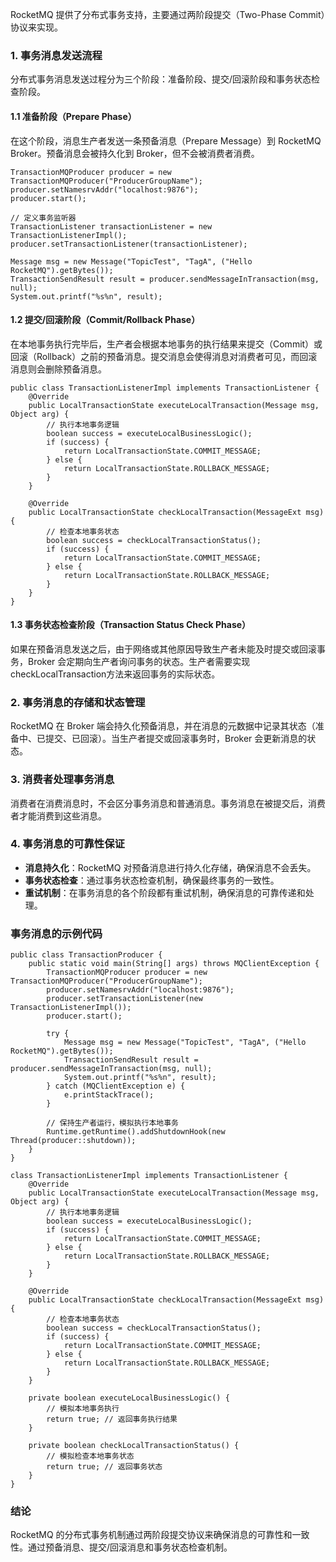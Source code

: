 RocketMQ 提供了分布式事务支持，主要通过两阶段提交（Two-Phase Commit）协议来实现。
### 1. 事务消息发送流程
分布式事务消息发送过程分为三个阶段：准备阶段、提交/回滚阶段和事务状态检查阶段。
#### 1.1 准备阶段（Prepare Phase）
在这个阶段，消息生产者发送一条预备消息（Prepare Message）到 RocketMQ Broker。预备消息会被持久化到 Broker，但不会被消费者消费。
```
TransactionMQProducer producer = new TransactionMQProducer("ProducerGroupName");
producer.setNamesrvAddr("localhost:9876");
producer.start();

// 定义事务监听器
TransactionListener transactionListener = new TransactionListenerImpl();
producer.setTransactionListener(transactionListener);

Message msg = new Message("TopicTest", "TagA", ("Hello RocketMQ").getBytes());
TransactionSendResult result = producer.sendMessageInTransaction(msg, null);
System.out.printf("%s%n", result);
```
#### 1.2 提交/回滚阶段（Commit/Rollback Phase）
在本地事务执行完毕后，生产者会根据本地事务的执行结果来提交（Commit）或回滚（Rollback）之前的预备消息。提交消息会使得消息对消费者可见，而回滚消息则会删除预备消息。
```
public class TransactionListenerImpl implements TransactionListener {
    @Override
    public LocalTransactionState executeLocalTransaction(Message msg, Object arg) {
        // 执行本地事务逻辑
        boolean success = executeLocalBusinessLogic();
        if (success) {
            return LocalTransactionState.COMMIT_MESSAGE;
        } else {
            return LocalTransactionState.ROLLBACK_MESSAGE;
        }
    }

    @Override
    public LocalTransactionState checkLocalTransaction(MessageExt msg) {
        // 检查本地事务状态
        boolean success = checkLocalTransactionStatus();
        if (success) {
            return LocalTransactionState.COMMIT_MESSAGE;
        } else {
            return LocalTransactionState.ROLLBACK_MESSAGE;
        }
    }
}
```
#### 1.3 事务状态检查阶段（Transaction Status Check Phase）
如果在预备消息发送之后，由于网络或其他原因导致生产者未能及时提交或回滚事务，Broker 会定期向生产者询问事务的状态。生产者需要实现checkLocalTransaction方法来返回事务的实际状态。
### 2. 事务消息的存储和状态管理
RocketMQ 在 Broker 端会持久化预备消息，并在消息的元数据中记录其状态（准备中、已提交、已回滚）。当生产者提交或回滚事务时，Broker 会更新消息的状态。
### 3. 消费者处理事务消息
消费者在消费消息时，不会区分事务消息和普通消息。事务消息在被提交后，消费者才能消费到这些消息。
### 4. 事务消息的可靠性保证

- **消息持久化**：RocketMQ 对预备消息进行持久化存储，确保消息不会丢失。
- **事务状态检查**：通过事务状态检查机制，确保最终事务的一致性。
- **重试机制**：在事务消息的各个阶段都有重试机制，确保消息的可靠传递和处理。
### 事务消息的示例代码
```
public class TransactionProducer {
    public static void main(String[] args) throws MQClientException {
        TransactionMQProducer producer = new TransactionMQProducer("ProducerGroupName");
        producer.setNamesrvAddr("localhost:9876");
        producer.setTransactionListener(new TransactionListenerImpl());
        producer.start();

        try {
            Message msg = new Message("TopicTest", "TagA", ("Hello RocketMQ").getBytes());
            TransactionSendResult result = producer.sendMessageInTransaction(msg, null);
            System.out.printf("%s%n", result);
        } catch (MQClientException e) {
            e.printStackTrace();
        }

        // 保持生产者运行，模拟执行本地事务
        Runtime.getRuntime().addShutdownHook(new Thread(producer::shutdown));
    }
}

class TransactionListenerImpl implements TransactionListener {
    @Override
    public LocalTransactionState executeLocalTransaction(Message msg, Object arg) {
        // 执行本地事务逻辑
        boolean success = executeLocalBusinessLogic();
        if (success) {
            return LocalTransactionState.COMMIT_MESSAGE;
        } else {
            return LocalTransactionState.ROLLBACK_MESSAGE;
        }
    }

    @Override
    public LocalTransactionState checkLocalTransaction(MessageExt msg) {
        // 检查本地事务状态
        boolean success = checkLocalTransactionStatus();
        if (success) {
            return LocalTransactionState.COMMIT_MESSAGE;
        } else {
            return LocalTransactionState.ROLLBACK_MESSAGE;
        }
    }

    private boolean executeLocalBusinessLogic() {
        // 模拟本地事务执行
        return true; // 返回事务执行结果
    }

    private boolean checkLocalTransactionStatus() {
        // 模拟检查本地事务状态
        return true; // 返回事务状态
    }
}
```
### 结论
RocketMQ 的分布式事务机制通过两阶段提交协议来确保消息的可靠性和一致性。通过预备消息、提交/回滚消息和事务状态检查机制。
